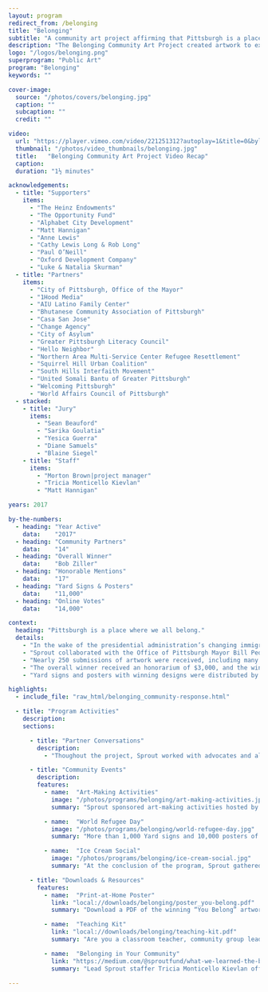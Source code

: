 ```yaml
---
layout: program
redirect_from: /belonging
title: "Belonging"
subtitle: "A community art project affirming that Pittsburgh is a place where we all belong."
description: "The Belonging Community Art Project created artwork to express the concept of “belonging” and advocating for a welcoming Pittsburgh to immigrants and refugees. Nearly 250 submissions of artwork were received, including many from local youth. Winners were selected through a combination of juried art processes and online voting that drew more than 14,000 votes. The winning design, by Bob Ziller, was produced as yard signs and posters that were distributed for free across the region."
logo: "/logos/belonging.png"
superprogram: "Public Art"
program: "Belonging"
keywords: ""

cover-image:
  source: "/photos/covers/belonging.jpg"
  caption: ""
  subcaption: ""
  credit: ""

video:
  url: "https://player.vimeo.com/video/221251312?autoplay=1&title=0&byline=0&portrait=0"
  thumbnail: "/photos/video_thumbnails/belonging.jpg"
  title:   "Belonging Community Art Project Video Recap"
  caption:
  duration: "1½ minutes"

acknowledgements:
  - title: "Supporters"
    items:
      - "The Heinz Endowments"
      - "The Opportunity Fund"
      - "Alphabet City Development"
      - "Matt Hannigan"
      - "Anne Lewis"
      - "Cathy Lewis Long & Rob Long"
      - "Paul O’Neill"
      - "Oxford Development Company"
      - "Luke & Natalia Skurman"
  - title: "Partners"
    items:
      - "City of Pittsburgh, Office of the Mayor"
      - "1Hood Media"
      - "AIU Latino Family Center"
      - "Bhutanese Community Association of Pittsburgh"
      - "Casa San Jose"
      - "Change Agency"
      - "City of Asylum"
      - "Greater Pittsburgh Literacy Council"
      - "Hello Neighbor"
      - "Northern Area Multi-Service Center Refugee Resettlement"
      - "Squirrel Hill Urban Coalition"
      - "South Hills Interfaith Movement"
      - "United Somali Bantu of Greater Pittsburgh"
      - "Welcoming Pittsburgh"
      - "World Affairs Council of Pittsburgh"
  - stacked:
    - title: "Jury"
      items:
        - "Sean Beauford"
        - "Sarika Goulatia"
        - "Yesica Guerra"
        - "Diane Samuels"
        - "Blaine Siegel"
    - title: "Staff"
      items:
        - "Morton Brown|project manager"
        - "Tricia Monticello Kievlan"
        - "Matt Hannigan"

years: 2017

by-the-numbers:
  - heading: "Year Active"
    data:    "2017"
  - heading: "Community Partners"
    data:    "14"
  - heading: "Overall Winner"
    data:    "Bob Ziller"
  - heading: "Honorable Mentions"
    data:    "17"
  - heading: "Yard Signs & Posters"
    data:    "11,000"
  - heading: "Online Votes"
    data:    "14,000"

context:
  heading: "Pittsburgh is a place where we all belong."
  details:
    - "In the wake of the presidential administration’s changing immigration policy, The Sprout Fund created the Belonging Community Art Project to celebrate the spirit and creative energy of the people who have made Pittsburgh their home, built communities here, and contributed to our shared future."
    - "Sprout collaborated with the Office of Pittsburgh Mayor Bill Peduto and 14 local organizations that promote unity and dialogue and serve immigrants and refugees. Through this initiative, local youth and adult artists created artwork expressing their concept of “belonging” and advocating for a welcoming and united Pittsburgh and Allegheny County."
    - "Nearly 250 submissions of artwork were received, including many from local youth. Winners were selected through a combination of juried art processes and online voting that drew more than 14,000 votes."
    - "The overall winner received an honorarium of $3,000, and the winning design was produced as yard signs and posters that were distributed for free across the region. An additional 17 works of art appeared on a “Community Voices” poster, and these winning artists each received a $100 honorarium."
    - "Yard signs and posters with winning designs were distributed by the City of Pittsburgh, Citiparks sites, all 19 branches of the Carnegie Library of Pittsburgh, coffee shops, community centers, and all partner organizations' sites."

highlights:
  - include_file: "raw_html/belonging_community-response.html"

  - title: "Program Activities"
    description:
    sections:

      - title: "Partner Conversations"
        description:
          - "Thoughout the project, Sprout worked with advocates and allies of the immgrant and refugee communities. Prior to launch, Sprout hosted in-person meetings and phone interviews with representatives from all 14 community partners. These conversations deeply informed the program design, from naming the program to developing its outreach strategy."

      - title: "Community Events"
        description:
        features:
          - name:  "Art-Making Activities"
            image: "/photos/programs/belonging/art-making-activities.jpg"
            summary: "Sprout sponsored art-making activities hosted by several of community partners, including Casa San Jose, the Northern Area Multi Service Center, Squirrel Hill Urban Coalition, and United Somali Bantu of Greater Pittsburgh."

          - name:  "World Refugee Day"
            image: "/photos/programs/belonging/world-refugee-day.jpg"
            summary: "More than 1,000 Yard signs and 10,000 posters of the winning design and the community voices poster began distribution at the World Refugee Day celebration in Market Square in downtown Pittsburgh."

          - name:  "Ice Cream Social"
            image: "/photos/programs/belonging/ice-cream-social.jpg"
            summary: "At the conclusion of the program, Sprout gathered the winning artists, commmunity partners, jurors, and staff to celebrate and connect."

      - title: "Downloads & Resources"
        features:
          - name:  "Print-at-Home Poster"
            link: "local://downloads/belonging/poster_you-belong.pdf"
            summary: "Download a PDF of the winning “You Belong” artwork and print your own 18” by 18” poster or yard sign using FedEx Kinkos or a locally-owned print shop of your choice."

          - name:  "Teaching Kit"
            link: "local://downloads/belonging/teaching-kit.pdf"
            summary: "Are you a classroom teacher, community group leader, or out-of-school educator? Encourage your children & youth to create their own unique artistic response using the Belonging teaching kit."

          - name:  "Belonging in Your Community"
            link: "https://medium.com/@sproutfund/what-we-learned-the-belonging-community-art-project-546a45f2177d"
            summary: "Lead Sprout staffer Tricia Monticello Kievlan offers advice and recommendations to others who might lead similar work in their communities with this post on Medium."

---
```

